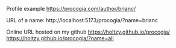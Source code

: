 Profile example
https://procogia.com/author/brianc/

URL of a name:
http://localhost:5173/procogia/?name=brianc

Online URL hosted on my github
https://holtzy.github.io/procogia/
https://holtzy.github.io/procogia/?name=all
